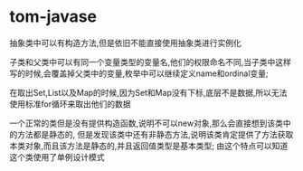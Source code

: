 # tom-javase
抽象类中可以有构造方法,但是依旧不能直接使用抽象类进行实例化


子类和父类中可以有同一个变量类型的变量名,他们的权限命名不同,当子类中这样写的时候,会覆盖掉父类中的变量,枚举中可以继续定义name和ordinal变量;

在取出Set,List以及Map的时候,因为Set和Map没有下标,底层不是数据,所以无法使用标准for循环来取出他们的数据

一个正常的类但是没有提供构造函数,说明不可以new对象,那么会直接想到该类中的方法都是静态的,
 但是发现该类中还有非静态方法,说明该类肯定提供了方法获取本类对象,而且该方法是静态的,并且返回值类型是基本类型;
由这个特点可以知道这个类使用了单例设计模式
